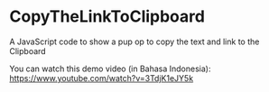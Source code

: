# CopyTheLinkToClipboard
A JavaScript code to show a pup op to copy the text and link to the Clipboard

You can watch this demo video (in Bahasa Indonesia): https://www.youtube.com/watch?v=3TdjK1eJY5k
